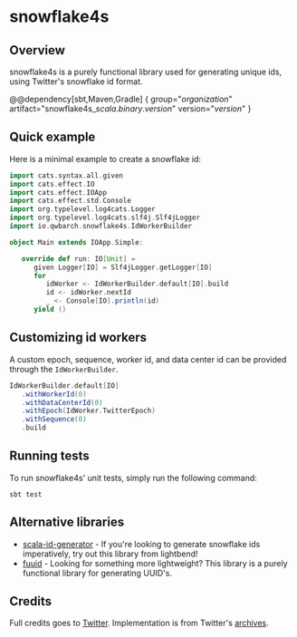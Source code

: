 # snowflake4s

## Overview

snowflake4s is a purely functional library used for generating unique ids, using Twitter's snowflake id format.

@@dependency[sbt,Maven,Gradle] {
  group="$organization$"
  artifact="snowflake4s_$scala.binary.version$"
  version="$version$"
}

## Quick example

Here is a minimal example to create a snowflake id:

```scala
import cats.syntax.all.given
import cats.effect.IO
import cats.effect.IOApp
import cats.effect.std.Console
import org.typelevel.log4cats.Logger
import org.typelevel.log4cats.slf4j.Slf4jLogger
import io.qwbarch.snowflake4s.IdWorkerBuilder

object Main extends IOApp.Simple:

   override def run: IO[Unit] =
      given Logger[IO] = Slf4jLogger.getLogger[IO]
      for
         idWorker <- IdWorkerBuilder.default[IO].build
         id <- idWorker.nextId
         _ <- Console[IO].println(id)
      yield ()
```

## Customizing id workers

A custom epoch, sequence, worker id, and data center id can be provided through the ``IdWorkerBuilder``.

```scala
IdWorkerBuilder.default[IO]
   .withWorkerId(0)
   .withDataCenterId(0)
   .withEpoch(IdWorker.TwitterEpoch)
   .withSequence(0)
   .build
```

## Running tests

To run snowflake4s' unit tests, simply run the following command:

```
sbt test
```

## Alternative libraries
- [scala-id-generator](https://github.com/softwaremill/scala-id-generator) - If you're looking to generate snowflake ids imperatively, try out this library from lightbend!
- [fuuid](https://github.com/davenverse/fuuid) - Looking for something more lightweight? This library is a purely functional library for generating UUID's.

## Credits

Full credits goes to [Twitter](https://about.twitter.com/). Implementation is from Twitter's [archives](https://github.com/twitter-archive/snowflake/blob/updated_deps/src/main/scala/com/twitter/service/snowflake/IdWorker.scala).
